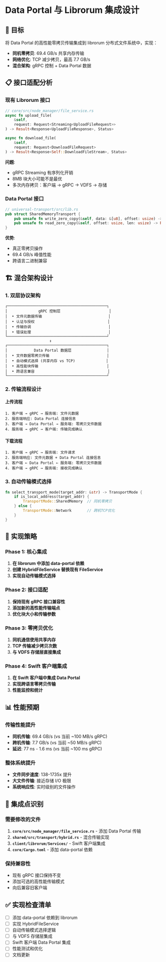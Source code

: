 # Data Portal 与 Librorum 集成设计

## 🎯 目标

将 Data Portal 的高性能零拷贝传输集成到 librorum 分布式文件系统中，实现：
- **同机零拷贝**: 69.4 GB/s 共享内存传输
- **网络优化**: TCP 减少拷贝，最高 7.7 GB/s
- **混合架构**: gRPC 控制 + Data Portal 数据

## 📋 接口适配分析

### 现有 Librorum 接口
```rust
// core/src/node_manager/file_service.rs
async fn upload_file(
    &self,
    request: Request<Streaming<UploadFileRequest>>
) -> Result<Response<UploadFileResponse>, Status>

async fn download_file(
    &self,
    request: Request<DownloadFileRequest>
) -> Result<Response<Self::DownloadFileStream>, Status>
```

**问题**:
- gRPC Streaming 有序列化开销
- 8MB 块大小可能不是最优
- 多次内存拷贝：客户端 → gRPC → VDFS → 存储

### Data Portal 接口
```rust
// universal-transport/src/lib.rs
pub struct SharedMemoryTransport {
    pub unsafe fn write_zero_copy(&self, data: &[u8], offset: usize) -> Result<()>
    pub unsafe fn read_zero_copy(&self, offset: usize, len: usize) -> Result<&[u8]>
}
```

**优势**:
- 真正零拷贝操作
- 69.4 GB/s 峰值性能
- 跨语言二进制兼容

## 🏗️ 混合架构设计

### 1. 双层协议架构

```
┌─────────────────────────────────────────────┐
│              gRPC 控制层                      │
│  • 文件元数据传输                              │
│  • 认证与授权                                 │  
│  • 传输协调                                   │
│  • 错误处理                                   │
└─────────────────────────────────────────────┘
                    ↕️
┌─────────────────────────────────────────────┐
│            Data Portal 数据层                │
│  • 文件数据零拷贝传输                          │
│  • 自动模式选择 (共享内存 vs TCP)              │
│  • 高性能块传输                               │
│  • 跨语言兼容                                 │
└─────────────────────────────────────────────┘
```

### 2. 传输流程设计

#### 上传流程
```
1. 客户端 → gRPC → 服务端: 文件元数据
2. 服务端响应: Data Portal 连接信息
3. 客户端 → Data Portal → 服务端: 零拷贝文件数据
4. 服务端 → gRPC → 客户端: 传输完成确认
```

#### 下载流程  
```
1. 客户端 → gRPC → 服务端: 文件请求
2. 服务端响应: 文件元数据 + Data Portal 连接信息
3. 客户端 ← Data Portal ← 服务端: 零拷贝文件数据
4. 客户端 → gRPC → 服务端: 接收完成确认
```

### 3. 自动传输模式选择

```rust
fn select_transport_mode(target_addr: &str) -> TransportMode {
    if is_local_address(target_addr) {
        TransportMode::SharedMemory  // 同机零拷贝
    } else {
        TransportMode::Network       // 跨机TCP优化
    }
}
```

## 🔧 实现策略

### Phase 1: 核心集成
1. **在 librorum 中添加 data-portal 依赖**
2. **创建 HybridFileService 替换现有 FileService**
3. **实现自动传输模式选择**

### Phase 2: 接口适配
1. **保持现有 gRPC 接口兼容性**
2. **添加新的高性能传输端点**
3. **优化块大小和传输参数**

### Phase 3: 零拷贝优化
1. **同机通信使用共享内存**
2. **TCP 传输减少拷贝次数**
3. **与 VDFS 存储层直接集成**

### Phase 4: Swift 客户端集成
1. **在 Swift 客户端中集成 Data Portal**
2. **实现跨语言零拷贝传输**
3. **性能监控和统计**

## 📊 性能预期

### 传输性能提升
- **同机传输**: 69.4 GB/s (vs 当前 ~100 MB/s gRPC)
- **跨机传输**: 7.7 GB/s (vs 当前 ~50 MB/s gRPC)
- **延迟**: 77 ns - 1.6 ms (vs 当前 ~100 ms gRPC)

### 整体系统提升
- **文件同步速度**: 138-1735x 提升
- **大文件传输**: 接近存储 I/O 极限
- **系统响应性**: 实时级别的文件操作

## 🎯 集成点识别

### 需要修改的文件
1. **`core/src/node_manager/file_service.rs`** - 添加 Data Portal 传输
2. **`shared/src/transport/hybrid.rs`** - 混合传输实现
3. **`client/librorum/Services/`** - Swift 客户端集成
4. **`core/Cargo.toml`** - 添加 data-portal 依赖

### 保持兼容性
- 现有 gRPC 接口保持不变
- 添加可选的高性能传输模式
- 向后兼容旧客户端

## ✅ 实现检查清单

- [ ] 添加 data-portal 依赖到 librorum
- [ ] 实现 HybridFileService
- [ ] 自动传输模式选择逻辑
- [ ] 与 VDFS 存储层集成
- [ ] Swift 客户端 Data Portal 集成
- [ ] 性能测试和优化
- [ ] 文档更新